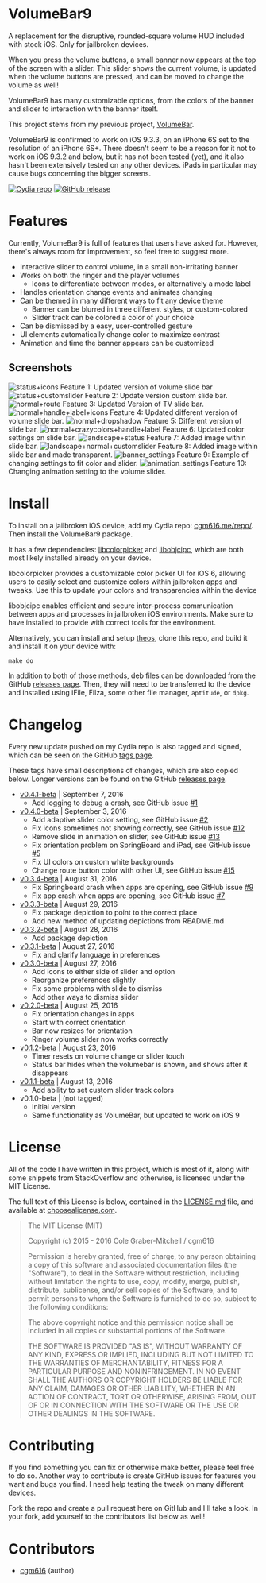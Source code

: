 VolumeBar9
==========

A replacement for the disruptive, rounded-square volume HUD included with stock iOS. Only for jailbroken devices.

When you press the volume buttons, a small banner now appears at the top of the screen with a slider. This slider shows the current volume, is updated when the volume buttons are pressed, and can be moved to change the volume as well!

VolumeBar9 has many customizable options, from the colors of the banner and slider to interaction with the banner itself.

This project stems from my previous project, [VolumeBar](https://github.com/cgm616/VolumeBar).

VolumeBar9 is confirmed to work on iOS 9.3.3, on an iPhone 6S set to the resolution of an iPhone 6S+. There doesn't seem to be a reason for it not to work on iOS 9.3.2 and below, but it has not been tested (yet), and it also hasn't been extensively tested on any other devices. iPads in particular may cause bugs concerning the bigger screens.

[![Cydia repo](https://img.shields.io/badge/repo-cgm616.me%2Frepo-blue.svg)](https://cgm616.me/repo)
[![GitHub release](https://img.shields.io/github/release/cgm616/volumebar9.svg?maxAge=2592000)](https://github.com/cgm616/VolumeBar9/releases)


Features
========

Currently, VolumeBar9 is full of features that users have asked for. However, there's always room for improvement, so feel free to suggest more.

- Interactive slider to control volume, in a small non-irritating banner
- Works on both the ringer and the player volumes
  - Icons to differentiate between modes, or alternatively a mode label
- Handles orientation change events and animates changing
- Can be themed in many different ways to fit any device theme
  - Banner can be blurred in three different styles, or custom-colored
  - Slider track can be colored a color of your choice
- Can be dismissed by a easy, user-controlled gesture
- UI elements automatically change color to maximize contrast
- Animation and time the banner appears can be customized

Screenshots
-----------

<img src="https://raw.githubusercontent.com/cgm616/VolumeBar9/master/screenshots/status+icons.png" alt="status+icons" style="max-width: 49%;"/>
Feature 1: Updated version of volume slide bar
<img src="https://raw.githubusercontent.com/cgm616/VolumeBar9/master/screenshots/status+customslider.png" alt="status+customslider" style="max-width: 49%;"/>
Feature 2: Update version custom slide bar.
<img src="https://raw.githubusercontent.com/cgm616/VolumeBar9/master/screenshots/normal+route.png" alt="normal+route" style="max-width: 49%;"/>
Feature 3: Updated Version of TV slide bar.
<img src="https://raw.githubusercontent.com/cgm616/VolumeBar9/master/screenshots/normal+handle+label+icons.png" alt="normal+handle+label+icons" style="max-width: 49%;"/>
Feature 4: Updated different version of volume slide bar.
<img src="https://raw.githubusercontent.com/cgm616/VolumeBar9/master/screenshots/normal+dropshadow.png" alt="normal+dropshadow" style="max-width: 49%;"/>
Feature 5: Different version of slide bar.
<img src="https://raw.githubusercontent.com/cgm616/VolumeBar9/master/screenshots/normal+crazycolors+handle+label.png" alt="normal+crazycolors+handle+label" style="max-width: 49%;"/>
Feature 6: Updated color settings on slide bar.
<img src="https://raw.githubusercontent.com/cgm616/VolumeBar9/master/screenshots/landscape+status.png" alt="landscape+status" style="max-width: 99%;"/>
Feature 7: Added image within slide bar.
<img src="https://raw.githubusercontent.com/cgm616/VolumeBar9/master/screenshots/landscape+normal+customslider.png" alt="landscape+normal+customslider" style="max-width: 99%;"/>
Feature 8: Added image within slide bar and made transparent.
<img src="https://raw.githubusercontent.com/cgm616/VolumeBar9/master/screenshots/banner_settings.png" alt="banner_settings" style="max-width: 49%;"/>
Feature 9: Example of changing settings to fit color and slider.
<img src="https://raw.githubusercontent.com/cgm616/VolumeBar9/master/screenshots/animation_settings.png" alt="animation_settings" style="max-width: 49%;"/>
Feature 10: Changing animation setting to the volume slider.

Install
=======

To install on a jailbroken iOS device, add my Cydia repo: [cgm616.me/repo/](https://cgm616.me/repo/). Then install the VolumeBar9 package.

It has a few dependencies: [libcolorpicker](http://git.pixelfiredev.com/pixelfire/libcolorpicker) and [libobjcipc](https://github.com/a1anyip/libobjcipc), which are both most likely installed already on your device.

libcolorpicker provides a customizable color picker UI for iOS 6, allowing users to easily select and customize colors within jailbroken apps and tweaks. Use this to update your colors and transparencies within the device

libobjcipc enables efficient and secure inter-process communication between apps and processes in jailbroken iOS environments. Make sure to have installed to provide with correct tools for the environment. 


Alternatively, you can install and setup [theos](https://github.com/theos/theos), clone this repo, and build it and install it on your device with:

    make do

In addition to both of those methods, deb files can be downloaded from the GitHub [releases page](https://github.com/cgm616/VolumeBar9/releases). Then, they will need to be transferred to the device and installed using iFile, Filza, some other file manager, `aptitude`, or `dpkg`.


Changelog
=========

Every new update pushed on my Cydia repo is also tagged and signed, which can be seen on the GitHub [tags page](https://github.com/cgm616/VolumeBar9/tags).

These tags have small descriptions of changes, which are also copied below. Longer versions can be found on the GitHub [releases page](https://github.com/cgm616/VolumeBar9/releases).

- [v0.4.1-beta](https://github.com/cgm616/VolumeBar9/releases/tag/v0.4.1-beta) | September 7, 2016
  - Add logging to debug a crash, see GitHub issue [#1](https://github.com/cgm616/VolumeBar9/issues/1)
- [v0.4.0-beta](https://github.com/cgm616/VolumeBar9/releases/tag/v0.4.0-beta) | September 3, 2016
  - Add adaptive slider color setting, see GitHub issue [#2](https://github.com/cgm616/VolumeBar9/issues/2)
  - Fix icons sometimes not showing correctly, see GitHub issue [#12](https://github.com/cgm616/VolumeBar9/issues/12)
  - Remove slide in animation on slider, see GitHub issue [#13](https://github.com/cgm616/VolumeBar9/issues/13)
  - Fix orientation problem on SpringBoard and iPad, see GitHub issue [#5](https://github.com/cgm616/VolumeBar9/issues/5)
  - Fix UI colors on custom white backgrounds
  - Change route button color with other UI, see GitHub issue [#15](https://github.com/cgm616/VolumeBar9/issues/15)
- [v0.3.4-beta](https://github.com/cgm616/VolumeBar9/releases/tag/v0.3.4-beta) | August 31, 2016
  - Fix Springboard crash when apps are opening, see GitHub issue [#9](https://github.com/cgm616/VolumeBar9/issues/9)
  - Fix app crash when apps are opening, see GitHub issue [#7](https://github.com/cgm616/VolumeBar9/issues/7)
- [v0.3.3-beta](https://github.com/cgm616/VolumeBar9/releases/tag/v0.3.3-beta) | August 29, 2016
  - Fix package depiction to point to the correct place
  - Add new method of updating depictions from README.md
- [v0.3.2-beta](https://github.com/cgm616/VolumeBar9/releases/tag/v0.3.2-beta) | August 28, 2016
  - Add package depiction
- [v0.3.1-beta](https://github.com/cgm616/VolumeBar9/releases/tag/v0.3.1-beta) | August 27, 2016
  - Fix and clarify language in preferences
- [v0.3.0-beta](https://github.com/cgm616/VolumeBar9/releases/tag/v0.3.0-beta) | August 27, 2016
  - Add icons to either side of slider and option
  - Reorganize preferences slightly
  - Fix some problems with slide to dismiss
  - Add other ways to dismiss slider
- [v0.2.0-beta](https://github.com/cgm616/VolumeBar9/releases/tag/v0.2.0-beta) | August 25, 2016
  - Fix orientation changes in apps
  - Start with correct orientation
  - Bar now resizes for orientation
  - Ringer volume slider now works correctly
- [v0.1.2-beta](https://github.com/cgm616/VolumeBar9/releases/tag/v0.1.2-beta) | August 23, 2016
  - Timer resets on volume change or slider touch
  - Status bar hides when the volumebar is shown, and shows after it disappears
- [v0.1.1-beta](https://github.com/cgm616/VolumeBar9/releases/tag/v0.1.1-beta) | August 13, 2016
  - Add ability to set custom slider track colors
- v0.1.0-beta | (not tagged)
  - Initial version
  - Same functionality as VolumeBar, but updated to work on iOS 9


License
=======

All of the code I have written in this project, which is most of it, along with some snippets from StackOverflow and otherwise, is licensed under the MIT License.

The full text of this License is below, contained in the [LICENSE.md](https://github.com/cgm616/VolumeBar9/blob/master/LICENSE.md) file, and available at [choosealicense.com](http://choosealicense.com/licenses/mit/).

> The MIT License (MIT)
>
> Copyright (c) 2015 - 2016 Cole Graber-Mitchell / cgm616
>
> Permission is hereby granted, free of charge, to any person obtaining a copy
> of this software and associated documentation files (the "Software"), to deal
> in the Software without restriction, including without limitation the rights
> to use, copy, modify, merge, publish, distribute, sublicense, and/or sell
> copies of the Software, and to permit persons to whom the Software is
> furnished to do so, subject to the following conditions:
>
> The above copyright notice and this permission notice shall be included in all
copies or substantial portions of the Software.
>
> THE SOFTWARE IS PROVIDED "AS IS", WITHOUT WARRANTY OF ANY KIND, EXPRESS OR
> IMPLIED, INCLUDING BUT NOT LIMITED TO THE WARRANTIES OF MERCHANTABILITY,
> FITNESS FOR A PARTICULAR PURPOSE AND NONINFRINGEMENT. IN NO EVENT SHALL THE
> AUTHORS OR COPYRIGHT HOLDERS BE LIABLE FOR ANY CLAIM, DAMAGES OR OTHER
> LIABILITY, WHETHER IN AN ACTION OF CONTRACT, TORT OR OTHERWISE, ARISING FROM,
> OUT OF OR IN CONNECTION WITH THE SOFTWARE OR THE USE OR OTHER DEALINGS IN THE
> SOFTWARE.


Contributing
============

If you find something you can fix or otherwise make better, please feel free to do so. Another way to contribute is create GitHub issues for features you want and bugs you find. I need help testing the tweak on many different devices.

Fork the repo and create a pull request here on GitHub and I'll take a look. In your fork, add yourself to the contributors list below as well!


Contributors
============

- [cgm616](https://github.com/cgm616) (author)
